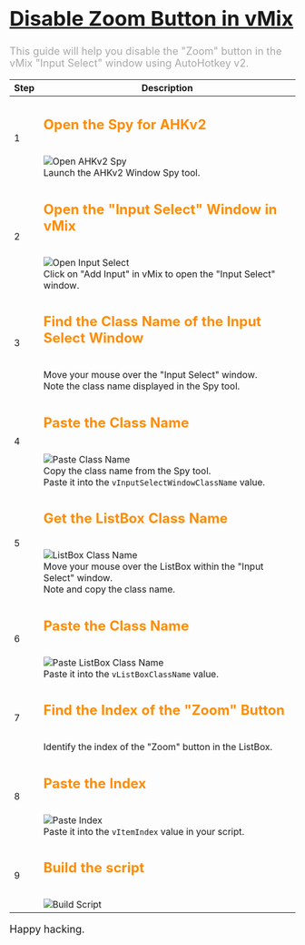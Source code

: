 [<h1 style="color: blue; font-size: 36px;">Disable Zoom Button in vMix</h1>](https://github.com/elevenisreallywonderful/vmixzoombuttonremoval/releases/tag/vmix)

<p style="color: darkgray; font-size: 18px;">This guide will help you disable the "Zoom" button in the vMix "Input Select" window using AutoHotkey v2.</p>

| Step | Description                                                                                                                                                                                                                      |
| ---- | -------------------------------------------------------------------------------------------------------------------------------------------------------------------------------------------------------------------------------- |
| 1    | <h2 style="color: darkorange; font-size: 24px;">Open the Spy for AHKv2</h2> <br> ![Open AHKv2 Spy](img/1.png) <br> Launch the AHKv2 Window Spy tool.                                                                             |
| 2    | <h2 style="color: darkorange; font-size: 24px;">Open the "Input Select" Window in vMix</h2> <br> ![Open Input Select](img/2.png) <br> Click on "Add Input" in vMix to open the "Input Select" window.                            |
| 3    | <h2 style="color: darkorange; font-size: 24px;">Find the Class Name of the Input Select Window</h2> <br> Move your mouse over the "Input Select" window. <br> Note the class name displayed in the Spy tool.                     |
| 4    | <h2 style="color: darkorange; font-size: 24px;">Paste the Class Name</h2> <br> ![Paste Class Name](img/3.png) <br> Copy the class name from the Spy tool. <br> Paste it into the `vInputSelectWindowClassName` value.            |
| 5    | <h2 style="color: darkorange; font-size: 24px;">Get the ListBox Class Name</h2> <br> ![ListBox Class Name](img/4.png) <br> Move your mouse over the ListBox within the "Input Select" window. <br> Note and copy the class name. |
| 6    | <h2 style="color: darkorange; font-size: 24px;">Paste the Class Name</h2> <br> ![Paste ListBox Class Name](img/5.png) <br> Paste it into the `vListBoxClassName` value.                                                          |
| 7    | <h2 style="color: darkorange; font-size: 24px;">Find the Index of the "Zoom" Button</h2> <br> Identify the index of the "Zoom" button in the ListBox.                                                                            |
| 8    | <h2 style="color: darkorange; font-size: 24px;">Paste the Index</h2> <br> ![Paste Index](img/6.png) <br> Paste it into the `vItemIndex` value in your script.                                                                    |
| 9    | <h2 style="color: darkorange; font-size: 24px;">Build the script</h2> <br> ![Build Script](img/7.png)                                                                                                                            |

<p style="font-size: 18px;">Happy hacking.</p>
